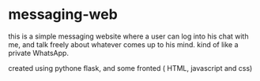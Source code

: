 # messaging-web
this is a simple messaging website where a user can log into his chat with me, and talk freely about whatever comes up to his mind. kind  of like a private WhatsApp.


created using pythone flask, and some fronted ( HTML, javascript and css)

